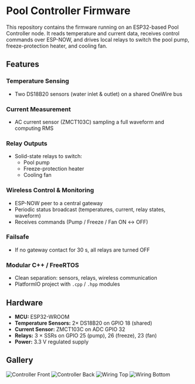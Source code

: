 # Pool Controller Firmware

This repository contains the firmware running on an ESP32-based Pool Controller node. It reads temperature and current data, receives control commands over ESP-NOW, and drives local relays to switch the pool pump, freeze-protection heater, and cooling fan.

## Features

### Temperature Sensing
- Two DS18B20 sensors (water inlet & outlet) on a shared OneWire bus

### Current Measurement
- AC current sensor (ZMCT103C) sampling a full waveform and computing RMS

### Relay Outputs
- Solid-state relays to switch:
  - Pool pump  
  - Freeze-protection heater  
  - Cooling fan  

### Wireless Control & Monitoring
- ESP-NOW peer to a central gateway  
- Periodic status broadcast (temperatures, current, relay states, waveform)  
- Receives commands (Pump / Freeze / Fan ON ↔ OFF)  

### Failsafe
- If no gateway contact for 30 s, all relays are turned OFF  

### Modular C++ / FreeRTOS
- Clean separation: sensors, relays, wireless communication  
- PlatformIO project with `.cpp` / `.hpp` modules  

## Hardware

- **MCU:** ESP32-WROOM  
- **Temperature Sensors:** 2× DS18B20 on GPIO 18 (shared)  
- **Current Sensor:** ZMCT103C on ADC GPIO 32  
- **Relays:** 3 × SSRs on GPIO 25 (pump), 26 (freeze), 23 (fan)  
- **Power:** 3.3 V regulated supply  

## Gallery

![Controller Front](assets/WhatsApp%20Image%202025-07-26%20at%2018.36.41%20(1).jpeg)
![Controller Back](assets/WhatsApp%20Image%202025-07-26%20at%2018.36.41.jpeg)
![Wiring Top](assets/WhatsApp%20Image%202025-07-26%20at%2018.36.42%20(1).jpeg)
![Wiring Bottom](assets/WhatsApp%20Image%202025-07-26%20at%2018.36.42.jpeg)
